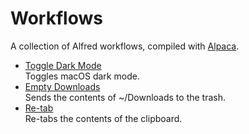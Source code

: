 # Workflows

A collection of Alfred workflows, compiled with [Alpaca](https://github.com/jclem/alpaca).

- [Toggle Dark Mode](https://github.com/jclem/workflows/tree/master/toggle-dark)  
  Toggles macOS dark mode.
- [Empty Downloads](https://github.com/jclem/workflows/tree/master/empty-downloads)  
  Sends the contents of ~/Downloads to the trash.
- [Re-tab](https://github.com/jclem/workflows/tree/master/re-tab)  
  Re-tabs the contents of the clipboard.